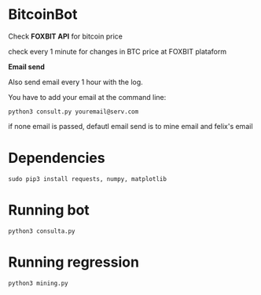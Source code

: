 # BitcoinBot

Check **FOXBIT API** for bitcoin price

check every 1 minute for changes in BTC price at FOXBIT plataform


**Email send**

Also send email every 1 hour with the log.

You have to add your email at the command line:

    python3 consult.py youremail@serv.com
    
if none email is passed, defautl email send is to 
mine email and felix's email

# Dependencies

    sudo pip3 install requests, numpy, matplotlib

# Running bot

    python3 consulta.py

# Running regression

    python3 mining.py

